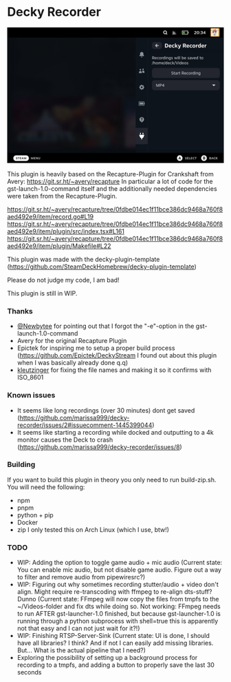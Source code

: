 # Decky Recorder

![Decky-Recorder Example Screenshot](decky-recorder-screenshot.jpg)

This plugin is heavily based on the Recapture-Plugin for Crankshaft from Avery: https://git.sr.ht/~avery/recapture
In particular a lot of code for the gst-launch-1.0-command itself and the additionally needed dependencies were taken from the Recapture-Plugin.

https://git.sr.ht/~avery/recapture/tree/0fdbe014ec1f11bce386dc9468a760f8aed492e9/item/record.go#L19
https://git.sr.ht/~avery/recapture/tree/0fdbe014ec1f11bce386dc9468a760f8aed492e9/item/plugin/src/index.tsx#L161
https://git.sr.ht/~avery/recapture/tree/0fdbe014ec1f11bce386dc9468a760f8aed492e9/item/plugin/Makefile#L22

This plugin was made with the decky-plugin-template (https://github.com/SteamDeckHomebrew/decky-plugin-template)

Please do not judge my code, I am bad!

This plugin is still in WIP.

### Thanks
- [@Newbytee](https://github.com/Newbytee) for pointing out that I forgot the "-e"-option in the gst-launch-1.0-command
- Avery for the original Recapture Plugin
- Epictek for inspiring me to setup a proper build process (https://github.com/Epictek/DeckyStream I found out about this plugin when I was basically already done q.q)
- [kleutzinger](https://github.com/kleutzinger) for fixing the file names and making it so it confirms with ISO_8601

### Known issues
- It seems like long recordings (over 30 minutes) dont get saved (https://github.com/marissa999/decky-recorder/issues/2#issuecomment-1445399044)
- It seems like starting a recording while docked and outputting to a 4k monitor causes the Deck to crash (https://github.com/marissa999/decky-recorder/issues/8)

### Building
If you want to build this plugin in theory you only need to run build-zip.sh. You will need the following:
- npm
- pnpm
- python + pip
- Docker
- zip
I only tested this on Arch Linux (which I use, btw!)

### TODO
- WIP: Adding the option to toggle game audio + mic audio (Current state: You can enable mic audio, but not disable game audio. Figure out a way to filter and remove audio from pipewiresrc?)
- WIP: Figuring out why sometimes recording stutter/audio + video don't align. Might require re-transcoding with ffmpeg to re-align dts-stuff? Dunno (Current state: FFmpeg will now copy the files from tmpfs to the ~/Videos-folder and fix dts while doing so. Not working: FFmpeg needs to run AFTER gst-launcher-1.0 finished, but because gst-launcher-1.0 is running through a python subprocess with shell=true this is apparently not that easy and I can not just wait for it?!)
- WIP: Finishing RTSP-Server-Sink (Current state: UI is done, I should have all libraries? I think? And if not I can easily add missing libraries. But... What is the actual pipeline that I need?)
- Exploring the possibility of setting up a background process for recording to a tmpfs, and adding a button to properly save the last 30 seconds
